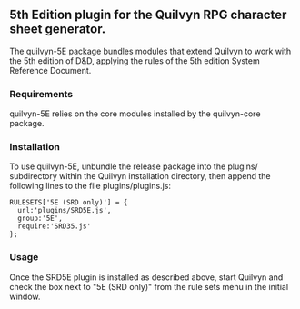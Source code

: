 ## 5th Edition plugin for the Quilvyn RPG character sheet generator.

The quilvyn-5E package bundles modules that extend Quilvyn to work
with the 5th edition of D&D, applying the rules of the 5th edition System
Reference Document.

### Requirements

quilvyn-5E relies on the core modules installed by the quilvyn-core package.

### Installation

To use quilvyn-5E, unbundle the release package into the plugins/
subdirectory within the Quilvyn installation directory, then append the
following lines to the file plugins/plugins.js:

    RULESETS['5E (SRD only)'] = {
      url:'plugins/SRD5E.js',
      group:'5E',
      require:'SRD35.js'
    };

### Usage

Once the SRD5E plugin is installed as described above, start Quilvyn and check
the box next to "5E (SRD only)" from the rule sets menu in the initial window.
